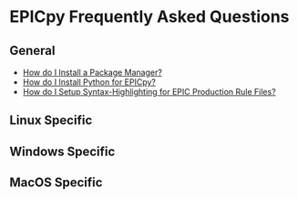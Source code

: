 # EPICpy Frequently Asked Questions

## General

- [How do I Install a Package Manager?](installing_python_with_pyenv.md)
- [How do I Install Python for EPICpy?](installing_python_with_pyenv.md)
- [How do I Setup Syntax-Highlighting for EPIC Production Rule Files?](text_editor_for_epic_modeling.md)

## Linux Specific

## Windows Specific

## MacOS Specific

